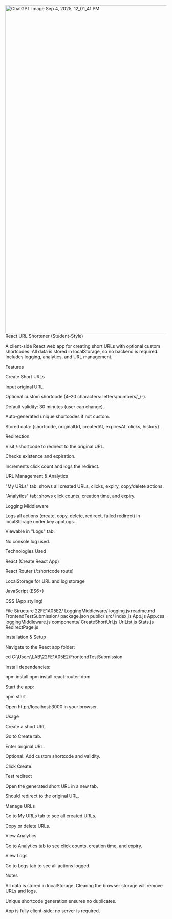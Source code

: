 <img width="1536" height="1024" alt="ChatGPT Image Sep 4, 2025, 12_01_41 PM" src="https://github.com/user-attachments/assets/75e9ee56-70da-4a08-9b50-ee31bfde057d" />React URL Shortener (Student-Style)

A client-side React web app for creating short URLs with optional custom shortcodes. All data is stored in localStorage, so no backend is required. Includes logging, analytics, and URL management.

Features

Create Short URLs

Input original URL.

Optional custom shortcode (4–20 characters: letters/numbers/_/-).

Default validity: 30 minutes (user can change).

Auto-generated unique shortcodes if not custom.

Stored data: {shortcode, originalUrl, createdAt, expiresAt, clicks, history}.

Redirection

Visit /:shortcode to redirect to the original URL.

Checks existence and expiration.

Increments click count and logs the redirect.

URL Management & Analytics

"My URLs" tab: shows all created URLs, clicks, expiry, copy/delete actions.

"Analytics" tab: shows click counts, creation time, and expiry.

Logging Middleware

Logs all actions (create, copy, delete, redirect, failed redirect) in localStorage under key appLogs.

Viewable in "Logs" tab.

No console.log used.

Technologies Used

React (Create React App)

React Router (/:shortcode route)

LocalStorage for URL and log storage

JavaScript (ES6+)

CSS (App styling)

File Structure
22FE1A05E2/
  LoggingMiddleware/
    logging.js
    readme.md
  FrontendTestSubmission/
    package.json
    public/
    src/
      index.js
      App.js
      App.css
      loggingMiddleware.js
      components/
        CreateShortUrl.js
        UrlList.js
        Stats.js
        RedirectPage.js

Installation & Setup

Navigate to the React app folder:

cd C:\Users\LAB\22FE1A05E2\FrontendTestSubmission


Install dependencies:

npm install
npm install react-router-dom


Start the app:

npm start


Open http://localhost:3000
 in your browser.

Usage

Create a short URL

Go to Create tab.

Enter original URL.

Optional: Add custom shortcode and validity.

Click Create.

Test redirect

Open the generated short URL in a new tab.

Should redirect to the original URL.

Manage URLs

Go to My URLs tab to see all created URLs.

Copy or delete URLs.

View Analytics

Go to Analytics tab to see click counts, creation time, and expiry.

View Logs

Go to Logs tab to see all actions logged.

Notes

All data is stored in localStorage. Clearing the browser storage will remove URLs and logs.

Unique shortcode generation ensures no duplicates.

App is fully client-side; no server is required.
